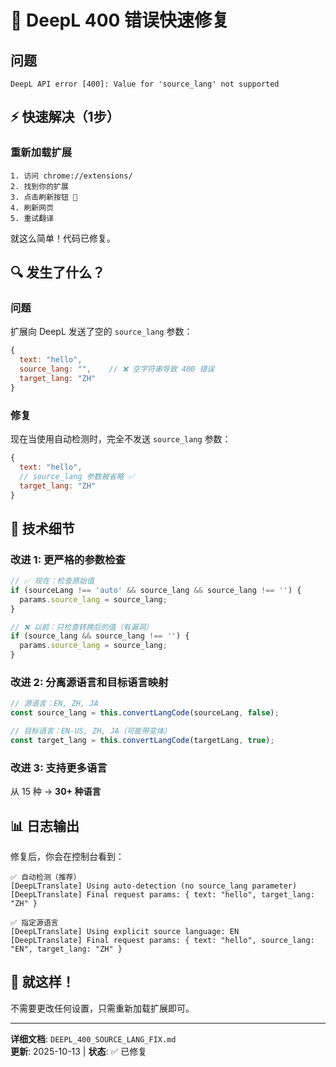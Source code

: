 # 🚨 DeepL 400 错误快速修复

## 问题
```
DeepL API error [400]: Value for 'source_lang' not supported
```

## ⚡ 快速解决（1步）

### 重新加载扩展
```
1. 访问 chrome://extensions/
2. 找到你的扩展
3. 点击刷新按钮 🔄
4. 刷新网页
5. 重试翻译
```

就这么简单！代码已修复。

## 🔍 发生了什么？

### 问题
扩展向 DeepL 发送了空的 `source_lang` 参数：
```javascript
{
  text: "hello",
  source_lang: "",    // ❌ 空字符串导致 400 错误
  target_lang: "ZH"
}
```

### 修复
现在当使用自动检测时，完全不发送 `source_lang` 参数：
```javascript
{
  text: "hello",
  // source_lang 参数被省略 ✅
  target_lang: "ZH"
}
```

## 🎯 技术细节

### 改进 1: 更严格的参数检查
```javascript
// ✅ 现在：检查原始值
if (sourceLang !== 'auto' && source_lang && source_lang !== '') {
  params.source_lang = source_lang;
}

// ❌ 以前：只检查转换后的值（有漏洞）
if (source_lang && source_lang !== '') {
  params.source_lang = source_lang;
}
```

### 改进 2: 分离源语言和目标语言映射
```javascript
// 源语言：EN, ZH, JA
const source_lang = this.convertLangCode(sourceLang, false);

// 目标语言：EN-US, ZH, JA（可能带变体）
const target_lang = this.convertLangCode(targetLang, true);
```

### 改进 3: 支持更多语言
从 15 种 → **30+ 种语言**

## 📊 日志输出

修复后，你会在控制台看到：

```
✅ 自动检测（推荐）
[DeepLTranslate] Using auto-detection (no source_lang parameter)
[DeepLTranslate] Final request params: { text: "hello", target_lang: "ZH" }

✅ 指定源语言
[DeepLTranslate] Using explicit source language: EN
[DeepLTranslate] Final request params: { text: "hello", source_lang: "EN", target_lang: "ZH" }
```

## 🎉 就这样！

不需要更改任何设置，只需重新加载扩展即可。

---

**详细文档**: `DEEPL_400_SOURCE_LANG_FIX.md`  
**更新**: 2025-10-13 | **状态**: ✅ 已修复
